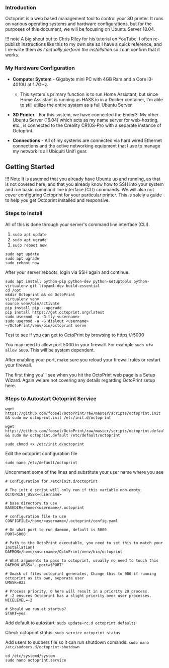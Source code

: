 ### Introduction
Octoprint is a web based management tool to control your 3D printer.  It runs on various operating systems and hardware configurations, but for the purposes of this document, we will be focusing on Ubuntu Server 18.04.

!!! note
    A big shout out to [Chris Riley](https://www.youtube.com/channel/UCqRiv7rQuxge63bqJ2hVNUQ) for his tutorial on YouTube.  I often re-publish instructions like this to my own site so I have a quick reference, and I re-write them _as I actually perform the installation_ so I can confirm that it works.

### My Hardware Configuration

* **Computer System** - Gigabyte mini PC with 4GB Ram and a Core i3-4010U at 1.7GHz.
    * This system's primary function is to run Home Assistant, but since Home Assistant is running as HASS.io in a Docker container, I'm able to still utilize the entire system as a full Ubuntu Server.

* **3D Printer** - For this system, we have connected the Ender3.  My other Ubuntu Server (16.04) which acts as my name server for web-hosting, etc., is connected to the Creality CR10S-Pro with a separate instance of Octoprint.

* **Connections** - All of my systems are connected via hard wired Ethernet connections and the active networking equipment that I use to manage my network is all Ubiquiti Unifi gear.

## Getting Started

!!! Note
    It is assumed that you already have Ubuntu up and running, as that is not covered here, and that you already know how to SSH into your system and run basic command line interface (CLI) commands.  We will also not cover configuring Octoprint for your particular printer.  This is solely a guide to help you get Octoprint installed and responsive.

### Steps to Install

All of this is done through your server's command line interface (CLI).  

1. `sudo apt update`
1. `sudo apt ugrade`
1. `sudo reboot now`
~~~
sudo apt update
sudo apt ugrade
sudo reboot now
~~~
After your server reboots, login via SSH again and continue.
~~~
sudo apt install python-pip python-dev python-setuptools python-virtualenv git libyaml-dev build-essential
cd /opt
mkdir Octoprint && cd OctoPrint
virtualenv venv
source venv/bin/activate
pip install pip --upgrade
pip install https://get.octoprint.org/latest
sudo usermod -a -G tty <username>
sudo usermod -a -G dialout <username>
~/OctoPrint/venv/bin/octoprint serve
~~~
Test to see if you can get to OctoPrint by browsing to https://<serverip>:5000

You may need to allow port 5000 in your firewall.  For example `sudo ufw allow 5000`.  This will be system dependent.

After enabling your port, make sure you reload your firewall rules or restart your firewall.

The first thing you'll see when you hit the OctoPrint web page is a Setup Wizard.  Again we are not covering any details regarding OctoPrint setup here.

### Steps to Autostart Octoprint Service

~~~
wget https://github.com/foosel/OctoPrint/raw/master/scripts/octoprint.init && sudo mv octoprint.init /etc/init.d/octoprint

wget https://github.com/foosel/OctoPrint/raw/master/scripts/octoprint.default && sudo mv octoprint.default /etc/default/octoprint

sudo chmod +x /etc/init.d/octoprint
~~~

Edit the octoprint configuration file

`sudo nano /etc/default/octoprint`

Uncomment some of the lines and substitute your user name where you see <username>

~~~
# Configuration for /etc/init.d/octoprint

# The init.d script will only run if this variable non-empty.
OCTOPRINT_USER=<username>

# base directory to use
BASEDIR=/home/<username>/.octoprint

# configuration file to use
CONFIGFILE=/home/<username>/.octoprint/config.yaml

# On what port to run daemon, default is 5000
PORT=5000

# Path to the OctoPrint executable, you need to set this to match your installation!
DAEMON=/home/<username>/OctoPrint/venv/bin/octoprint

# What arguments to pass to octoprint, usually no need to touch this
DAEMON_ARGS="--port=$PORT"

# Umask of files octoprint generates, Change this to 000 if running octoprint as its own, separate user
UMASK=022

# Process priority, 0 here will result in a priority 20 process.
# -2 ensures Octoprint has a slight priority over user processes.
NICELEVEL=-2

# Should we run at startup?
START=yes
~~~

Add default to autostart:
`sudo update-rc.d octoprint defaults`

Check octoprint status:
`sudo service octoprint status`

Add users to sudoers file so it can run shutdown comands:
`sudo nano /etc/sudoers.d/octoprint-shutdown`

~~~
cd /etc/systemd/system
sudo nano octoprint.service

